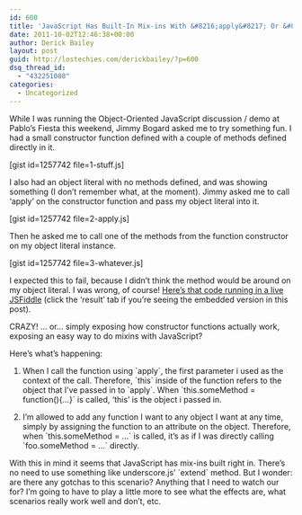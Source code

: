 ```yaml
---
id: 600
title: 'JavaScript Has Built-In Mix-ins With &#8216;apply&#8217; Or &#8216;call&#8217;'
date: 2011-10-02T12:46:38+00:00
author: Derick Bailey
layout: post
guid: http://lostechies.com/derickbailey/?p=600
dsq_thread_id:
  - "432251088"
categories:
  - Uncategorized
---
```

While I was running the Object-Oriented JavaScript discussion / demo at Pablo&#8217;s Fiesta this weekend, Jimmy Bogard asked me to try something fun. I had a small constructor function defined with a couple of methods defined directly in it.

[gist id=1257742 file=1-stuff.js]

I also had an object literal with no methods defined, and was showing something (I don&#8217;t remember what, at the moment). Jimmy asked me to call &#8216;apply&#8217; on the constructor function and pass my object literal into it.

[gist id=1257742 file=2-apply.js]

Then he asked me to call one of the methods from the function constructor on my object literal instance.

[gist id=1257742 file=3-whatever.js]

I expected this to fail, because I didn&#8217;t think the method would be around on my object literal. I was wrong, of course! [Here&#8217;s that code running in a live JSFiddle](http://jsfiddle.net/derickbailey/Brp4S/4/) (click the &#8216;result&#8217; tab if you&#8217;re seeing the embedded version in this post).



CRAZY! … or… simply exposing how constructor functions actually work, exposing an easy way to do mixins with JavaScript?

Here&#8217;s what&#8217;s happening:

1) When I call the function using \`apply\`, the first parameter i used as the context of the call. Therefore, \`this\` inside of the function refers to the object that I&#8217;ve passed in to \`apply\`. When \`this.someMethod = function(){…}\` is called, &#8216;this&#8217; is the object i passed in.

2) I&#8217;m allowed to add any function I want to any object I want at any time, simply by assigning the function to an attribute on the object. Therefore, when \`this.someMethod = …\` is called, it&#8217;s as if I was directly calling \`foo.someMethod = …\` directly.

With this in mind it seems that JavaScript has mix-ins built right in. There&#8217;s no need to use something like underscore.js&#8217; \`extend\` method. But I wonder: are there any gotchas to this scenario? Anything that I need to watch our for? I&#8217;m going to have to play a little more to see what the effects are, what scenarios really work well and don&#8217;t, etc.
